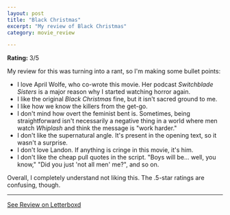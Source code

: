 ```yaml
---
layout: post
title: "Black Christmas"
excerpt: "My review of Black Christmas"
category: movie_review

---
```


**Rating:** 3/5

My review for this was turning into a rant, so I'm making some bullet points:

* I love April Wolfe, who co-wrote this movie. Her podcast <i>Switchblade Sisters</i> is a major reason why I started watching horror again.
* I like the original <i>Black Christmas</i> fine, but it isn't sacred ground to me.
* I like how we know the killers from the get-go.
* I don't mind how overt the feminist bent is. Sometimes, being straightforward isn't necessarily a negative thing in a world where men watch <i>Whiplash</i> and think the message is "work harder."
* I don't like the supernatural angle. It's present in the opening text, so it wasn't a surprise.
* I don't love Landon. If anything is cringe in this movie, it's him.
* I don't like the cheap pull quotes in the script. "Boys will be… well, you know," "Did you just 'not all men' me?", and so on.

Overall, I completely understand not liking this. The .5-star ratings are confusing, though.

<hr>

[See Review on Letterboxd](https://boxd.it/5kAPCd)
